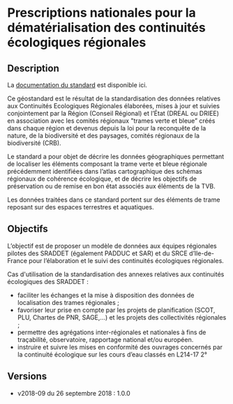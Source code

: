 <MenuSchema />

# Prescriptions nationales pour la dématérialisation des continuités écologiques régionales

## Description
La [documentation du standard](https://cnig.gouv.fr/IMG/documents_wordpress/2018/10/181001_Standard_CNIG_CER_v2018.pdf) est disponible ici.

Ce géostandard est le résultat de la standardisation des données relatives aux Continuités Ecologiques Régionales élaborées, mises à jour et suivies conjointement par la Région (Conseil Régional) et l’État (DREAL ou DRIEE) en association avec les comités régionaux "trames verte et bleue” créés dans chaque région et devenus depuis la loi pour la reconquête de la nature, de la biodiversité et des paysages, comités régionaux de la biodiversité (CRB).

Le standard a pour objet de décrire les données géographiques permettant de localiser les éléments composant la trame verte et bleue régionale précédemment identifiées dans l’atlas cartographique des schémas régionaux de cohérence écologique, et de décrire les objectifs de préservation ou de remise en bon état associés aux éléments de la TVB.

Les données traitées dans ce standard portent sur des éléments de trame reposant sur des espaces terrestres et aquatiques.

## Objectifs
L’objectif est de proposer un modèle de données aux équipes régionales pilotes des SRADDET (également PADDUC et SAR) et du SRCE d’Ile-de-France pour l’élaboration et le suivi des continuités écologiques régionales.

Cas d'utilisation de la standardisation des annexes relatives aux continuités écologiques des SRADDET :
- faciliter les échanges et la mise à disposition des données de localisation des
trames régionales ;
- favoriser leur prise en compte par les projets de planification (SCOT, PLU, Chartes
de PNR, SAGE,…) et les projets des collectivités régionales ;
- permettre des agrégations inter-régionales et nationales à fins de traçabilité,
observatoire, rapportage national et/ou européen.
- instruire et suivre les mises en conformité des ouvrages concernés par la continuité
écologique sur les cours d’eau classés en L214-17 2°

## Versions
- v2018-09 du 26 septembre 2018 : 1.0.0
